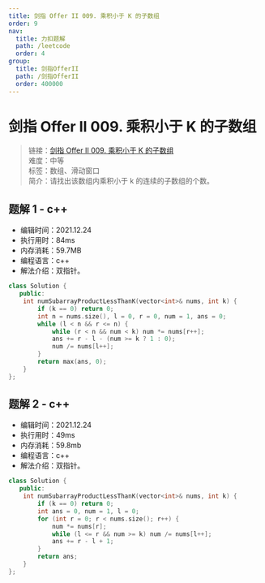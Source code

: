 ```yaml
---
title: 剑指 Offer II 009. 乘积小于 K 的子数组
order: 9
nav:
  title: 力扣题解
  path: /leetcode
  order: 4
group:
  title: 剑指OfferII
  path: /剑指OfferII
  order: 400000
---
```


# 剑指 Offer II 009. 乘积小于 K 的子数组

> 链接：[剑指 Offer II 009. 乘积小于 K 的子数组](https://leetcode-cn.com/problems/ZVAVXX/)  
> 难度：中等  
> 标签：数组、滑动窗口  
> 简介：请找出该数组内乘积小于 k 的连续的子数组的个数。

## 题解 1 - c++

- 编辑时间：2021.12.24
- 执行用时：84ms
- 内存消耗：59.7MB
- 编程语言：c++
- 解法介绍：双指针。

```c++
class Solution {
   public:
    int numSubarrayProductLessThanK(vector<int>& nums, int k) {
        if (k == 0) return 0;
        int n = nums.size(), l = 0, r = 0, num = 1, ans = 0;
        while (l < n && r <= n) {
            while (r < n && num < k) num *= nums[r++];
            ans += r - l - (num >= k ? 1 : 0);
            num /= nums[l++];
        }
        return max(ans, 0);
    }
};
```

## 题解 2 - c++

- 编辑时间：2021.12.24
- 执行用时：49ms
- 内存消耗：59.8mb
- 编程语言：c++
- 解法介绍：双指针。

```c++
class Solution {
   public:
    int numSubarrayProductLessThanK(vector<int>& nums, int k) {
        if (k == 0) return 0;
        int ans = 0, num = 1, l = 0;
        for (int r = 0; r < nums.size(); r++) {
            num *= nums[r];
            while (l <= r && num >= k) num /= nums[l++];
            ans += r - l + 1;
        }
        return ans;
    }
};
```
